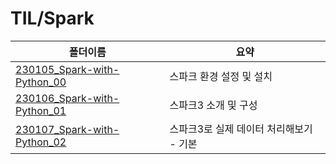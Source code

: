 # TIL/Spark

| 폴더이름                                                                                                          | 요약                      |
| ------------------------------------------------------------------------------------------------------------- | ----------------------- |
| [230105_Spark-with-Python_00](https://github.com/seho27060/TIL/tree/master/Spark/230105_Spark-with-Python_00) | 스파크 환경 설정 및 설치          |
| [230106_Spark-with-Python_01](https://github.com/seho27060/TIL/tree/master/Spark/230106_Spark-with-Python_01) | 스파크3 소개 및 구성            |
| [230107_Spark-with-Python_02](https://github.com/seho27060/TIL/tree/master/Spark/230107_Spark-with-Python_02) | 스파크3로 실제 데이터 처리해보기 - 기본 |

